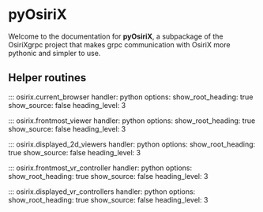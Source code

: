 # pyOsiriX

Welcome to the documentation for __pyOsiriX__, a subpackage of the OsiriXgrpc project that makes grpc
communication with OsiriX more pythonic and simpler to use.

## Helper routines
::: osirix.current_browser
    handler: python
    options:
      show_root_heading: true
      show_source: false
      heading_level: 3

::: osirix.frontmost_viewer
    handler: python
    options:
      show_root_heading: true
      show_source: false
      heading_level: 3

::: osirix.displayed_2d_viewers
    handler: python
    options:
      show_root_heading: true
      show_source: false
      heading_level: 3

::: osirix.frontmost_vr_controller
    handler: python
    options:
      show_root_heading: true
      show_source: false
      heading_level: 3

::: osirix.displayed_vr_controllers
    handler: python
    options:
      show_root_heading: true
      show_source: false
      heading_level: 3